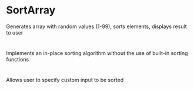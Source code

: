 # SortArray
Generates array with random values (1-99), sorts elements, displays result to user
#
Implements an in-place sorting algorithm without the use of built-in sorting functions
#
Allows user to specify custom input to be sorted
